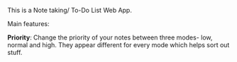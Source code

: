 This is a Note taking/ To-Do List Web App.


Main features:


**Priority**: Change the priority of your notes between three modes- low, normal and high. They appear different for every mode which helps sort out stuff.

